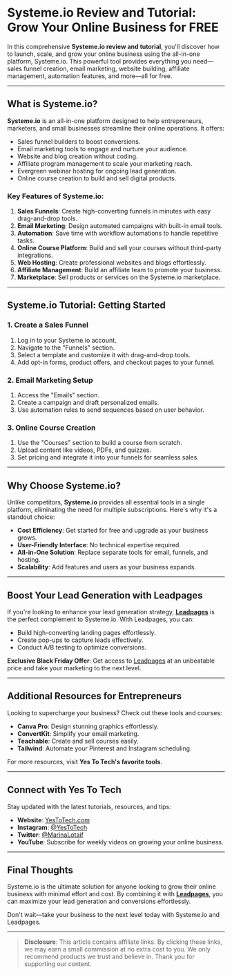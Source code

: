 # Systeme.io Review and Tutorial: Grow Your Online Business for FREE

In this comprehensive **Systeme.io review and tutorial**, you'll discover how to launch, scale, and grow your online business using the all-in-one platform, Systeme.io. This powerful tool provides everything you need—sales funnel creation, email marketing, website building, affiliate management, automation features, and more—all for free.

---

## What is Systeme.io?

**Systeme.io** is an all-in-one platform designed to help entrepreneurs, marketers, and small businesses streamline their online operations. It offers:
- Sales funnel builders to boost conversions.
- Email marketing tools to engage and nurture your audience.
- Website and blog creation without coding.
- Affiliate program management to scale your marketing reach.
- Evergreen webinar hosting for ongoing lead generation.
- Online course creation to build and sell digital products.

### Key Features of Systeme.io:
1. **Sales Funnels**: Create high-converting funnels in minutes with easy drag-and-drop tools.
2. **Email Marketing**: Design automated campaigns with built-in email tools.
3. **Automation**: Save time with workflow automations to handle repetitive tasks.
4. **Online Course Platform**: Build and sell your courses without third-party integrations.
5. **Web Hosting**: Create professional websites and blogs effortlessly.
6. **Affiliate Management**: Build an affiliate team to promote your business.
7. **Marketplace**: Sell products or services on the Systeme.io marketplace.

---

## Systeme.io Tutorial: Getting Started

### 1. Create a Sales Funnel
1. Log in to your Systeme.io account.
2. Navigate to the "Funnels" section.
3. Select a template and customize it with drag-and-drop tools.
4. Add opt-in forms, product offers, and checkout pages to your funnel.

### 2. Email Marketing Setup
1. Access the "Emails" section.
2. Create a campaign and draft personalized emails.
3. Use automation rules to send sequences based on user behavior.

### 3. Online Course Creation
1. Use the "Courses" section to build a course from scratch.
2. Upload content like videos, PDFs, and quizzes.
3. Set pricing and integrate it into your funnels for seamless sales.

---

## Why Choose Systeme.io?

Unlike competitors, **Systeme.io** provides all essential tools in a single platform, eliminating the need for multiple subscriptions. Here's why it's a standout choice:
- **Cost Efficiency**: Get started for free and upgrade as your business grows.
- **User-Friendly Interface**: No technical expertise required.
- **All-in-One Solution**: Replace separate tools for email, funnels, and hosting.
- **Scalability**: Add features and users as your business expands.

---

## Boost Your Lead Generation with Leadpages

If you're looking to enhance your lead generation strategy, **[Leadpages](https://bit.ly/LEadPages)** is the perfect complement to Systeme.io. With Leadpages, you can:
- Build high-converting landing pages effortlessly.
- Create pop-ups to capture leads effectively.
- Conduct A/B testing to optimize conversions.

**Exclusive Black Friday Offer**: Get access to [Leadpages](https://bit.ly/LEadPages) at an unbeatable price and take your marketing to the next level.

---

## Additional Resources for Entrepreneurs
Looking to supercharge your business? Check out these tools and courses:
- **Canva Pro**: Design stunning graphics effortlessly.
- **ConvertKit**: Simplify your email marketing.
- **Teachable**: Create and sell courses easily.
- **Tailwind**: Automate your Pinterest and Instagram scheduling.

For more resources, visit **Yes To Tech's favorite tools**.

---

## Connect with Yes To Tech
Stay updated with the latest tutorials, resources, and tips:
- **Website**: [YesToTech.com](https://www.yestotech.com)
- **Instagram**: [@YesToTech](https://www.instagram.com/yestotech)
- **Twitter**: [@MarinaLotaif](https://twitter.com/MarinaLotaif)
- **YouTube**: Subscribe for weekly videos on growing your online business.

---

## Final Thoughts

Systeme.io is the ultimate solution for anyone looking to grow their online business with minimal effort and cost. By combining it with **[Leadpages](https://bit.ly/LEadPages)**, you can maximize your lead generation and conversions effortlessly.

Don't wait—take your business to the next level today with Systeme.io and Leadpages.

---

> **Disclosure**: This article contains affiliate links. By clicking these links, we may earn a small commission at no extra cost to you. We only recommend products we trust and believe in. Thank you for supporting our content.
